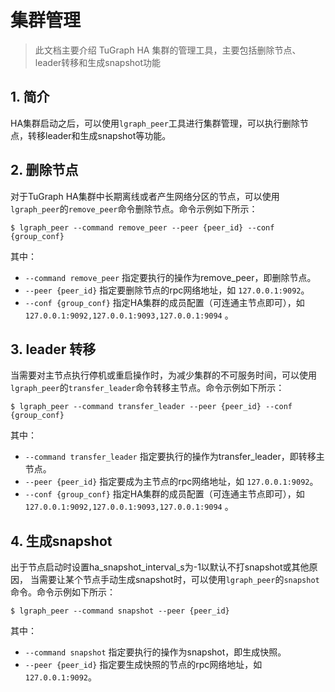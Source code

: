 # 集群管理

> 此文档主要介绍 TuGraph HA 集群的管理工具，主要包括删除节点、leader转移和生成snapshot功能

## 1. 简介

HA集群启动之后，可以使用`lgraph_peer`工具进行集群管理，可以执行删除节点，转移leader和生成snapshot等功能。

## 2. 删除节点

对于TuGraph HA集群中长期离线或者产生网络分区的节点，可以使用`lgraph_peer`的`remove_peer`命令删除节点。命令示例如下所示：
```shell
$ lgraph_peer --command remove_peer --peer {peer_id} --conf {group_conf}
```

其中：

- `--command remove_peer` 指定要执行的操作为remove_peer，即删除节点。
- `--peer {peer_id}` 指定要删除节点的rpc网络地址，如 `127.0.0.1:9092`。
- `--conf {group_conf}` 指定HA集群的成员配置（可连通主节点即可），如 `127.0.0.1:9092,127.0.0.1:9093,127.0.0.1:9094` 。

## 3. leader 转移

当需要对主节点执行停机或重启操作时，为减少集群的不可服务时间，可以使用`lgraph_peer`的`transfer_leader`命令转移主节点。命令示例如下所示：

```shell
$ lgraph_peer --command transfer_leader --peer {peer_id} --conf {group_conf}
```

其中：

- `--command transfer_leader` 指定要执行的操作为transfer_leader，即转移主节点。
- `--peer {peer_id}` 指定要成为主节点的rpc网络地址，如 `127.0.0.1:9092`。
- `--conf {group_conf}` 指定HA集群的成员配置（可连通主节点即可），如 `127.0.0.1:9092,127.0.0.1:9093,127.0.0.1:9094` 。

## 4. 生成snapshot

出于节点启动时设置ha_snapshot_interval_s为-1以默认不打snapshot或其他原因，
当需要让某个节点手动生成snapshot时，可以使用`lgraph_peer`的`snapshot`命令。命令示例如下所示：

```shell
$ lgraph_peer --command snapshot --peer {peer_id}
```

其中：

- `--command snapshot` 指定要执行的操作为snapshot，即生成快照。
- `--peer {peer_id}` 指定要生成快照的节点的rpc网络地址，如 `127.0.0.1:9092`。